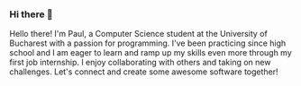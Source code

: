 ### Hi there 👋

Hello there! I'm Paul, a Computer Science student at the University of Bucharest with a passion for programming. I've been practicing since high school and I am eager to learn and ramp up my skills even more through my first job internship. I enjoy collaborating with others and taking on new challenges. Let's connect and create some awesome software together!
